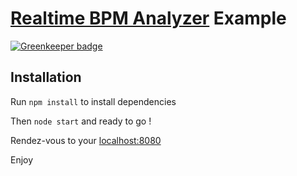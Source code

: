 # [Realtime BPM Analyzer](https://github.com/dlepaux/realtime-bpm-analyzer) Example

[![Greenkeeper badge](https://badges.greenkeeper.io/dlepaux/realtime-bpm-analyzer-example.svg)](https://greenkeeper.io/)

## Installation

Run `npm install` to install dependencies

Then `node start` and ready to go !

Rendez-vous to your [localhost:8080](http://localhost:8080)

Enjoy